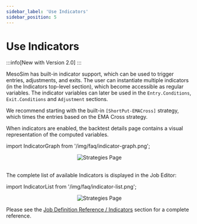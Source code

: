 ```yaml
---
sidebar_label: 'Use Indicators'
sidebar_position: 5
---
```


# Use Indicators

:::info[New with Version 2.0]
:::

MesoSim has built-in indicator support, which can be used to trigger entries, adjustments, and exits. 
The user can instantiate multiple indicators (in the Indicators top-level section), which become accessible as regular variables. 
The indicator variables can later be used in the `Entry.Conditions`, `Exit.Conditions` and `Adjustment` sections.

We recommend starting with the built-in `[ShortPut-EMACross]` strategy, which times the entries based on the EMA Cross strategy.

When indicators are enabled, the backtest details page contains a visual representation of the computed variables. 

import IndicatorGraph from '/img/faq/indicator-graph.png';

<center>
    <img src={IndicatorGraph} alt="Strategies Page" style={{width: 600, boxShadow: '0 4px 8px rgba(0, 0, 0, 0.1)'}} />
</center>

<br/>

The complete list of available Indicators is displayed in the Job Editor:

import IndicatorList from '/img/faq/indicator-list.png';

<center>
    <img src={IndicatorList} alt="Strategies Page" style={{width: 600, boxShadow: '0 4px 8px rgba(0, 0, 0, 0.1)'}} />
</center>

Please see the [Job Definition Reference / Indicators](/job-definition-reference#indicators) section for a complete reference.
